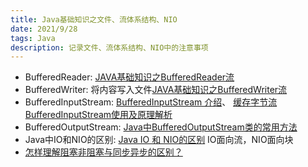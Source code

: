 ```yaml
---
title: Java基础知识之文件、流体系结构、NIO
date: 2021/9/28
tags: Java
description: 记录文件、流体系结构、NIO中的注意事项
---
```



- BufferedReader: [JAVA基础知识之BufferedReader流](https://blog.csdn.net/ai_bao_zi/article/details/81134801)  
- BufferedWriter: 将内容写入文件[JAVA基础知识之BufferedWriter流](https://blog.csdn.net/ai_bao_zi/article/details/81187688)  
- BufferedInputStream:  [BufferedInputStream 介绍](https://www.cnblogs.com/isme-zjh/p/11506495.html)、
[缓存字节流BufferedInputStream使用及原理解析](https://blog.csdn.net/qq_26971305/article/details/79472696)  
- BufferedOutputStream: [Java中BufferedOutputStream类的常用方法](https://blog.csdn.net/scbiaosdo/article/details/80422490)  
- Java中IO和NIO的区别: [Java IO 和 NIO的区别](https://blog.csdn.net/linjpg/article/details/80962453)    IO面向流，NIO面向块
- [怎样理解阻塞非阻塞与同步异步的区别？](https://www.zhihu.com/question/19732473/answer/241673170)
